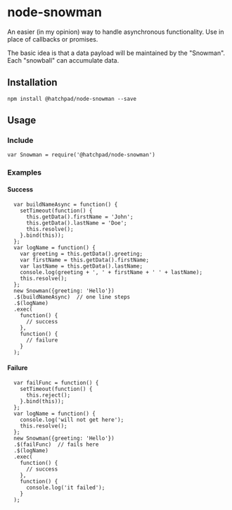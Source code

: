 # node-snowman

An easier (in my opinion) way to handle asynchronous functionality. Use in place of callbacks or promises.

The basic idea is that a data payload will be maintained by the "Snowman". Each "snowball" can accumulate data.

## Installation

`npm install @hatchpad/node-snowman --save`

## Usage

### Include

`var Snowman = require('@hatchpad/node-snowman')`

### Examples
#### Success
```
  var buildNameAsync = function() {
    setTimeout(function() {
      this.getData().firstName = 'John';
      this.getData().lastName = 'Doe';
      this.resolve();
    }.bind(this));
  };
  var logName = function() {
    var greeting = this.getData().greeting;
    var firstName = this.getData().firstName;
    var lastName = this.getData().lastName;
    console.log(greeting + ', ' + firstName + ' ' + lastName);
    this.resolve();
  };
  new Snowman({greeting: 'Hello'})
  .$(buildNameAsync)  // one line steps
  .$(logName)
  .exec(
    function() {
      // success
    },
    function() {
      // failure
    }
  );
```
#### Failure
```
  var failFunc = function() {
    setTimeout(function() {
      this.reject();
    }.bind(this));
  };
  var logName = function() {
    console.log('will not get here');
    this.resolve();
  };
  new Snowman({greeting: 'Hello'})
  .$(failFunc)  // fails here
  .$(logName)
  .exec(
    function() {
      // success
    },
    function() {
      console.log('it failed');
    }
  );
```
